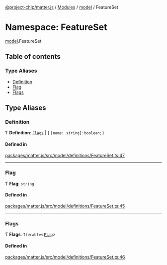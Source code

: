[@project-chip/matter.js](../README.md) / [Modules](../modules.md) / [model](model.md) / FeatureSet

# Namespace: FeatureSet

[model](model.md).FeatureSet

## Table of contents

### Type Aliases

- [Definition](model.FeatureSet.md#definition)
- [Flag](model.FeatureSet.md#flag)
- [Flags](model.FeatureSet.md#flags)

## Type Aliases

### Definition

Ƭ **Definition**: [`Flags`](model.FeatureSet.md#flags) \| { `[name: string]`: `boolean`;  }

#### Defined in

[packages/matter.js/src/model/definitions/FeatureSet.ts:47](https://github.com/project-chip/matter.js/blob/b7330d72/packages/matter.js/src/model/definitions/FeatureSet.ts#L47)

___

### Flag

Ƭ **Flag**: `string`

#### Defined in

[packages/matter.js/src/model/definitions/FeatureSet.ts:45](https://github.com/project-chip/matter.js/blob/b7330d72/packages/matter.js/src/model/definitions/FeatureSet.ts#L45)

___

### Flags

Ƭ **Flags**: `Iterable`<[`Flag`](model.FeatureSet.md#flag)\>

#### Defined in

[packages/matter.js/src/model/definitions/FeatureSet.ts:46](https://github.com/project-chip/matter.js/blob/b7330d72/packages/matter.js/src/model/definitions/FeatureSet.ts#L46)
